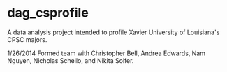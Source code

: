 dag_csprofile
=============

A data analysis project intended to profile Xavier University of Louisiana's CPSC majors.


1/26/2014  Formed team with Christopher Bell, Andrea Edwards, Nam Nguyen, Nicholas Schello, and Nikita Soifer.
